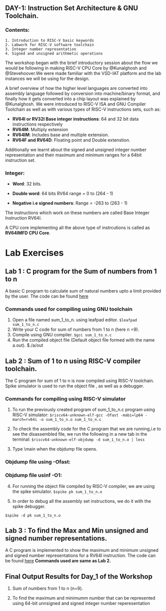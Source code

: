
## DAY-1: Instruction Set Architecture & GNU Toolchain.

 
### Contents:
```
1. Introduction to RISC-V basic keywords
2. Labwork for RISC-V software toolchain
3. Integer number representation
4. Signed and unsigned arithmetic operations
```

The workshop began with the brief introductory session about the flow we would be following in making RISC-V CPU Core by @Kunalghosh and @Stevehoover.We were made familiar with the VSD-IAT platform and the lab instances we will be using for the design.

A brief overview of how the higher level languages are converted into assembly language followed by conversion into machine/binary format, and finally how it gets converted into a chip layout was explained by @Kunalghosh. We were introduced to RISC-V ISA and GNU Compiler Toolchain as well as with various types of RISC-V instructions sets, such as:

* **RV64I or RV32I Base integer instructions**: 64 and 32 bit data instructions respectively
* **RV64M**: Multiply extension
* **RV64IM**: Includes base and multiple extension.
* **RV64F and RV64D**: Floating point and Double extenstion.

Additionally we learnt about the signed and unsigned integer number representation and their maximum and minimum ranges for a 64bit instruction set.

### Integer:
* **Word**: 32 bits.
* **Double word**: 64 bits
RV64 range = 0 to (264 - 1)

* **Negative i.e signed numbers**:
Range = -263 to (263 - 1)

The instructions which work on these numbers are called Base Integer Instruction RV64I.

A CPU core implementing all the above type of instrcutions is called as **RV64IMFD CPU Core**.

# Lab Exercises

## Lab 1 : C program for the Sum of numbers from 1 to n
A basic C program to calculate sum of natural numbers upto a limit provided by the user. The code can be found [here](https://github.com/priyankajoshi31/RISC-V-MYTH-Workshop/blob/main/code/day1/sum1ton.c)

### Commands used for compiling using GNU toolchain
1. Open a file named sum_1_to_n. using leafpad editor. `$leafpad sum_1_to_n.c`
2. Write your C code for sum of numbers from 1 to n (here n =9).
3. Compile using GNU compiler. `$gcc sum_1_to_n.c`
4. Run the compiled object file (Default object file formed with the name a.out). $./a/out

## Lab 2 : Sum of 1 to n using RISC-V compiler toolchain.
The C program for sum of 1 to n is now compiled using RISC-V toolchain. Spike simulator is used to run the object file , as well as a debugger.

### Commands for compiling using RISC-V simulator
1. To run the previously created program of sum_1_to_n.c program  using RISC-V simulator: 
`$riscv64-unknown-elf-gcc -Ofast -mabi=lp64 -march=rv64i -o sum_1_to_n.o sum_1_to_n.c`

2. To check the assembly code for the C program that we are running,i.e to see the disassembled file, we run the following in a new tab in the terminal: 
`$riscv64-unknown-elf-objdump -d sum_1_to_n.o | less`

3. Type \main when the objdump file opens.
### Objdump file using -Ofast:
### Objdump file usinf -O1:

4. For running the object file compiled by RISC-V compiler, we are using the spike simulator. `$spike pk sum_1_to_n.o`

5. In order to debug all the assembly set instructions, we do it with the spike debugger.

`$spike -d pk sum_1_to_n.o`

## Lab 3 : To find the Max and Min unsigned and signed number representations.
A C program is implemented to show the maximum and minimum unsigned and signed number representations for a RV64I instruction. The code can be found [here](https://github.com/priyankajoshi31/RISC-V-MYTH-Workshop/blob/main/code/day1/highest_unsigned.c)
**Commands used are same as Lab 2.**

## Final Output Results for Day_1 of the Workshop

1. Sum of numbers from 1 to n (n=9).

2. To find the maximum and minimumm number that can be represented using 64-bit unnsigned and signed integer number reperesentation
